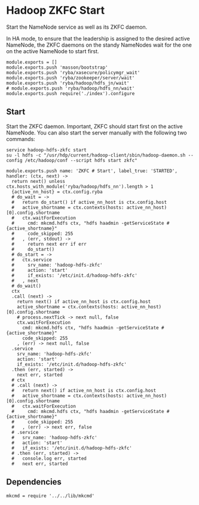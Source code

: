 
# Hadoop ZKFC Start

Start the NameNode service as well as its ZKFC daemon.

In HA mode, to ensure that the leadership is assigned to the desired active
NameNode, the ZKFC daemons on the standy NameNodes wait for the one on the
active NameNode to start first.

    module.exports = []
    module.exports.push 'masson/bootstrap'
    module.exports.push 'ryba/xasecure/policymgr_wait'
    module.exports.push 'ryba/zookeeper/server/wait'
    module.exports.push 'ryba/hadoop/hdfs_jn/wait'
    # module.exports.push 'ryba/hadoop/hdfs_nn/wait'
    module.exports.push require('./index').configure

## Start

Start the ZKFC daemon. Important, ZKFC should start first on the active
NameNode. You can also start the server manually with the following two
commands:

```
service hadoop-hdfs-zkfc start
su -l hdfs -c "/usr/hdp/current/hadoop-client/sbin/hadoop-daemon.sh --config /etc/hadoop/conf --script hdfs start zkfc"
```

    module.exports.push name: 'ZKFC # Start', label_true: 'STARTED', handler: (ctx, next) ->
      return next() unless ctx.hosts_with_module('ryba/hadoop/hdfs_nn').length > 1
      {active_nn_host} = ctx.config.ryba
      # do_wait = ->
      #   return do_start() if active_nn_host is ctx.config.host
      #   active_shortname = ctx.contexts(hosts: active_nn_host)[0].config.shortname
      #   ctx.waitForExecution
      #     cmd: mkcmd.hdfs ctx, "hdfs haadmin -getServiceState #{active_shortname}"
      #     code_skipped: 255
      #   , (err, stdout) ->
      #     return next err if err
      #     do_start()
      # do_start = ->
      #   ctx.service
      #     srv_name: 'hadoop-hdfs-zkfc'
      #     action: 'start'
      #     if_exists: '/etc/init.d/hadoop-hdfs-zkfc'
      #   , next
      # do_wait()
      ctx
      .call (next) ->
        return next() if active_nn_host is ctx.config.host
        active_shortname = ctx.contexts(hosts: active_nn_host)[0].config.shortname
        # process.nextTick -> next null, false
        ctx.waitForExecution
          cmd: mkcmd.hdfs ctx, "hdfs haadmin -getServiceState #{active_shortname}"
          code_skipped: 255
        , (err) -> next null, false
      .service
        srv_name: 'hadoop-hdfs-zkfc'
        action: 'start'
        if_exists: '/etc/init.d/hadoop-hdfs-zkfc'
      .then (err, started) ->
        next err, started
      # ctx
      # .call (next) ->
      #   return next() if active_nn_host is ctx.config.host
      #   active_shortname = ctx.contexts(hosts: active_nn_host)[0].config.shortname
      #   ctx.waitForExecution
      #     cmd: mkcmd.hdfs ctx, "hdfs haadmin -getServiceState #{active_shortname}"
      #     code_skipped: 255
      #   , (err) -> next err, false
      # .service
      #   srv_name: 'hadoop-hdfs-zkfc'
      #   action: 'start'
      #   if_exists: '/etc/init.d/hadoop-hdfs-zkfc'
      # .then (err, started) ->
      #   console.log err, started
      #   next err, started

## Dependencies

    mkcmd = require '../../lib/mkcmd'

